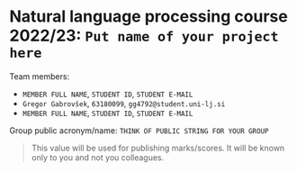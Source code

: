 # Natural language processing course 2022/23: `Put name of your project here`

Team members:
 * `MEMBER FULL NAME`, `STUDENT ID`, `STUDENT E-MAIL`
 * `Gregor Gabrovšek`, `63180099`, `gg4792@student.uni-lj.si`
 * `MEMBER FULL NAME`, `STUDENT ID`, `STUDENT E-MAIL`
 
Group public acronym/name: `THINK OF PUBLIC STRING FOR YOUR GROUP`
 > This value will be used for publishing marks/scores. It will be known only to you and not you colleagues.
